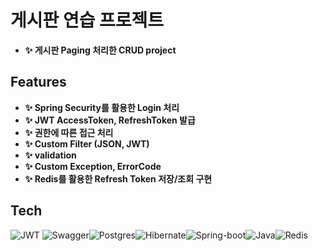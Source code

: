 # 게시판 연습 프로젝트 
- **✨ 게시판 Paging 처리한 CRUD project**

## Features
- **✨ Spring Security를 활용한 Login 처리**
- **✨ JWT AccessToken, RefreshToken 발급**
- **✨ 권한에 따른 접근 처리**
- **✨ Custom Filter (JSON, JWT)**
- **✨ validation**
- **✨ Custom Exception, ErrorCode**
- **✨ Redis를 활용한 Refresh Token 저장/조회 구현**

## Tech
![JWT](https://img.shields.io/badge/JWT-black?style=for-the-badge&logo=JSON%20web%20tokens) ![Swagger](https://img.shields.io/badge/-Swagger-%23Clojure?style=for-the-badge&logo=swagger&logoColor=white)![Postgres](https://img.shields.io/badge/postgres-%23316192.svg?style=for-the-badge&logo=postgresql&logoColor=white)![Hibernate](https://img.shields.io/badge/Hibernate-59666C?style=for-the-badge&logo=Hibernate&logoColor=white)![Spring-boot](https://img.shields.io/badge/springboot-%236DB33F.svg?style=for-the-badge&logo=spring&logoColor=white)![Java](https://img.shields.io/badge/java-%23ED8B00.svg?style=for-the-badge&logo=openjdk&logoColor=white)![Redis](https://img.shields.io/badge/redis-%23DD0031.svg?style=for-the-badge&logo=redis&logoColor=white)
